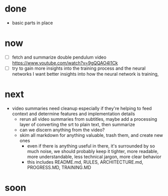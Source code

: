 # done
* basic parts in place

# now
* [ ] fetch and summarize double pendulum video https://www.youtube.com/watch?v=9gQQAO4I1Ck
* [ ] try to gain more insights into the training process and the neural networks
I want better insights into how the neural network is training, 

# next
* video summaries need cleanup especially if they're helping to feed context and determine features and implementation details
    * rerun all video summaries from subtitles, maybe add a processing layer of converting the srt to plain text, then summarize
    * can we discern anything from the video?
    * skim all markdown for anything valuable, trash them, and create new ones
        * even if there is anything useful in there, it's surrounded by so much noise, we should probably keep it tighter, more readable, more understandable, less technical jargon, more clear behavior 
        * this includes README.md, RULES, ARCHITECTURE.md, PROGRESS.MD, TRAINING.MD


# soon